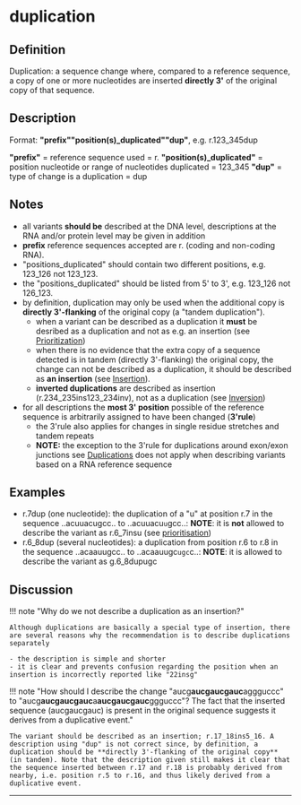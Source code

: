 # duplication

## Definition

Duplication: a sequence change where, compared to a reference sequence, a copy of one or more nucleotides are inserted **directly 3'** of the original copy of that sequence.

## Description

Format:   **"prefix""position(s)\_duplicated""dup"**,  e.g. r.123\_345dup

**"prefix"**  =  reference sequence used  =  r.
**"position(s)\_duplicated"**  =  position nucleotide or range of nucleotides duplicated  =  123\_345
**"dup"**  =  type of change is a duplication  =  dup

## Notes

* all variants **should be** described at the DNA level, descriptions at the RNA and/or protein level may be given in addition
* **prefix** reference sequences accepted are r. (coding and non-coding RNA).
* "positions_duplicated" should contain two different positions, e.g. 123_126 not 123_123.
* the "positions_duplicated" should be listed from 5' to 3', e.g. 123_126 not 126_123.
* by definition, duplication may only be used when the additional copy is **directly 3'-flanking** of the original copy (a "tandem duplication").
    * when a variant can be described as a duplication it **must** be desribed as a duplication and not as e.g. an insertion (see [Prioritization](../../general/))
    * when there is no evidence that the extra copy of a sequence detected is in tandem (directly 3'-flanking) the original copy, the change can not be described as a duplication, it should be described as **an insertion** (see [Insertion](../insertion/)).
    * **inverted duplications** are described as insertion (r.234\_235ins123\_234inv), not as a duplication (see [Inversion](../inversion))
* for all descriptions the **most 3' position** possible of the reference sequence is arbitrarily assigned to have been changed (**3'rule**)
    * the 3'rule also applies for changes in single residue stretches and tandem repeats
    * **NOTE:** the exception to the 3'rule for duplications around exon/exon junctions  see [Duplications](../../DNA/duplication/) does not apply when describing variants based on a RNA reference sequence
## Examples

* r.7dup (one nucleotide): the duplication of a "u" at position r.7 in the sequence ..acuuacugcc.. to ..acuuacu<code class="spot1">u</code>gcc..: **NOTE**: it is **not** allowed to describe the variant as r.6\_7insu (see [prioritisation](../../general/))
* r.6\_8dup (several nucleotides): a duplication from position r.6 to r.8 in the sequence ..acaauugcc.. to ..acaauugc<code class="spot1">ugc</code>c..: **NOTE**: it is allowed to describe the variant as g.6_8dupugc
## Discussion

!!! note "Why do we not describe a duplication as an insertion?"

    Although duplications are basically a special type of insertion, there are several reasons why the recommendation is to describe duplications separately
    
    - the description is simple and shorter
    - it is clear and prevents confusion regarding the position when an insertion is incorrectly reported like "22insg"

!!! note "How should I describe the change "aucg**aucgaucgauc**aggguccc" to "aucg**aucgaucgauc**a**aucgaucgauc**ggguccc"?  The fact that the inserted sequence (aucgaucgauc) is present in the original sequence suggests it derives from a duplicative event."

    The variant should be described as an insertion; r.17_18ins5_16. A description using "dup" is not correct since, by definition, a duplication should be **directly 3'-flanking of the original copy** (in tandem). Note that the description given still makes it clear that the sequence inserted between r.17 and r.18 is probably derived from nearby, i.e. position r.5 to r.16, and thus likely derived from a duplicative event.
---